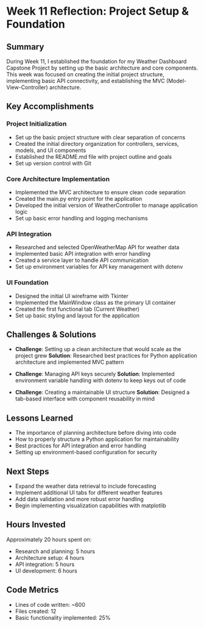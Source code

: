 # Week 11 Reflection: Project Setup & Foundation

## Summary
During Week 11, I established the foundation for my Weather Dashboard Capstone Project by setting up the basic architecture and core components. This week was focused on creating the initial project structure, implementing basic API connectivity, and establishing the MVC (Model-View-Controller) architecture.

## Key Accomplishments

### Project Initialization
- Set up the basic project structure with clear separation of concerns
- Created the initial directory organization for controllers, services, models, and UI components
- Established the README.md file with project outline and goals
- Set up version control with Git

### Core Architecture Implementation
- Implemented the MVC architecture to ensure clean code separation
- Created the main.py entry point for the application
- Developed the initial version of WeatherController to manage application logic
- Set up basic error handling and logging mechanisms

### API Integration
- Researched and selected OpenWeatherMap API for weather data
- Implemented basic API integration with error handling
- Created a service layer to handle API communication
- Set up environment variables for API key management with dotenv

### UI Foundation
- Designed the initial UI wireframe with Tkinter
- Implemented the MainWindow class as the primary UI container
- Created the first functional tab (Current Weather)
- Set up basic styling and layout for the application

## Challenges & Solutions
- **Challenge**: Setting up a clean architecture that would scale as the project grew
  **Solution**: Researched best practices for Python application architecture and implemented MVC pattern

- **Challenge**: Managing API keys securely
  **Solution**: Implemented environment variable handling with dotenv to keep keys out of code

- **Challenge**: Creating a maintainable UI structure
  **Solution**: Designed a tab-based interface with component reusability in mind

## Lessons Learned
- The importance of planning architecture before diving into code
- How to properly structure a Python application for maintainability
- Best practices for API integration and error handling
- Setting up environment-based configuration for security

## Next Steps
- Expand the weather data retrieval to include forecasting
- Implement additional UI tabs for different weather features
- Add data validation and more robust error handling
- Begin implementing visualization capabilities with matplotlib

## Hours Invested
Approximately 20 hours spent on:
- Research and planning: 5 hours
- Architecture setup: 4 hours
- API integration: 5 hours
- UI development: 6 hours

## Code Metrics
- Lines of code written: ~600
- Files created: 12
- Basic functionality implemented: 25%

